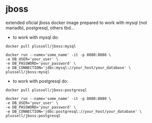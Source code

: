 # jboss

extended oficial jboss docker image prepared to work with mysql (not mariadb), postgresql, others tbd...

* to work with mysql do:

`docker pull plussell/jboss:mysql`

```
docker run --name='some_name' -it -p 8080:8080 \
-e DB_USER='your_user' \
-e DB_PASSWORD='your_password' \
-e DB_CONNECTION='jdbc:mysql://your_host/your_database' \
plussell/jboss:mysql
```

* to work with postgresql do:

`docker pull plussell/jboss:postgresql`

```
docker run --name='some_name' -it -p 8080:8080 \
-e DB_USER='your_user' \
-e DB_PASSWORD='your_password' \
-e DB_CONNECTION='jdbc:postgresql://your_host/your_database' \
plussell/jboss:postgresql
```
